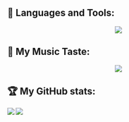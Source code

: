 ## 🧰 Languages and Tools:
<p align="center">
  <a href="https://skillicons.dev">
    <img src="https://skillicons.dev/icons?i=neovim,c,cpp,java,python,html,css,php,github,git,bash,markdown,linux"/>
  </a>
</p>

## 🎵 My Music Taste:
<div align="center">
  <a href="https://open.spotify.com/user/getokan2?si=8e0a29058c40405a">
    <img src="https://spotify-recently-played-readme.vercel.app/api?user=getokan2&unique=1&width=300&count=3">
  </a>
</div>

## 🏆 My GitHub stats:
<div>
  <a href="https://github.com/anuraghazra/github-readme-stats">
    <img  align="left" src="https://github-readme-stats.vercel.app/api?username=davmarc-lab&count_private=true&show_icons=true&theme=tokyonight" />
  </a>
  <a href="https://github.com/anuraghazra/github-readme-stats">
    <img src="https://github-readme-stats.vercel.app/api/top-langs/?username=davmarc-lab&theme=tokyonight&langs_count=3" />
  </a>
</div>

<!--
## ⚡ My arch config:
<div>
<a href="https://github.com/davmarc-lab/arch-config">
  Check out my configuration
</a>
</div>
-->
